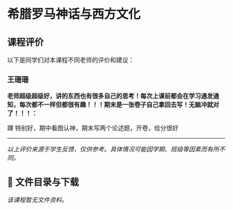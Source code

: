 # 希腊罗马神话与西方文化

## 课程评价

以下是同学们对本课程不同老师的评价和建议：

### 王珊珊

**老师超级超级好，讲的东西也有很多自己的思考！每次上课前都会在学习通发通知，每次都不一样但都很有趣！！！期末是一张卷子自己拿回去写！无脑冲就对了！！！：**

蹲 特别好，期中看图认神，期末写两个论述题，开卷，给分很好

---

*以上评价来源于学生反馈，仅供参考。具体情况可能因学期、班级等因素而有所不同。*
## 📄 文件目录与下载

_该课程暂无文件资料。_
